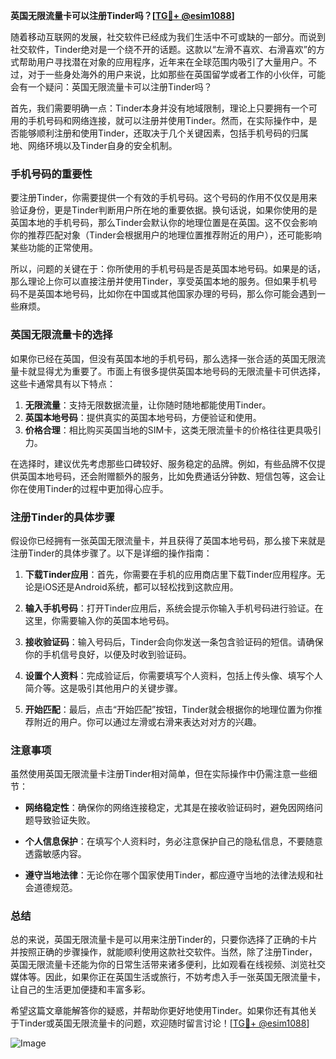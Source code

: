 **英国无限流量卡可以注册Tinder吗？[[TG💪+ @esim1088](https://t.me/s/esim1088)]**

随着移动互联网的发展，社交软件已经成为我们生活中不可或缺的一部分。而说到社交软件，Tinder绝对是一个绕不开的话题。这款以“左滑不喜欢、右滑喜欢”的方式帮助用户寻找潜在对象的应用程序，近年来在全球范围内吸引了大量用户。不过，对于一些身处海外的用户来说，比如那些在英国留学或者工作的小伙伴，可能会有一个疑问：英国无限流量卡可以注册Tinder吗？

首先，我们需要明确一点：Tinder本身并没有地域限制，理论上只要拥有一个可用的手机号码和网络连接，就可以注册并使用Tinder。然而，在实际操作中，是否能够顺利注册和使用Tinder，还取决于几个关键因素，包括手机号码的归属地、网络环境以及Tinder自身的安全机制。

### 手机号码的重要性

要注册Tinder，你需要提供一个有效的手机号码。这个号码的作用不仅仅是用来验证身份，更是Tinder判断用户所在地的重要依据。换句话说，如果你使用的是英国本地的手机号码，那么Tinder会默认你的地理位置是在英国。这不仅会影响你的推荐匹配对象（Tinder会根据用户的地理位置推荐附近的用户），还可能影响某些功能的正常使用。

所以，问题的关键在于：你所使用的手机号码是否是英国本地号码。如果是的话，那么理论上你可以直接注册并使用Tinder，享受英国本地的服务。但如果手机号码不是英国本地号码，比如你在中国或其他国家办理的号码，那么你可能会遇到一些麻烦。

### 英国无限流量卡的选择

如果你已经在英国，但没有英国本地的手机号码，那么选择一张合适的英国无限流量卡就显得尤为重要了。市面上有很多提供英国本地号码的无限流量卡可供选择，这些卡通常具有以下特点：

1. **无限流量**：支持无限数据流量，让你随时随地都能使用Tinder。
2. **英国本地号码**：提供真实的英国本地号码，方便验证和使用。
3. **价格合理**：相比购买英国当地的SIM卡，这类无限流量卡的价格往往更具吸引力。

在选择时，建议优先考虑那些口碑较好、服务稳定的品牌。例如，有些品牌不仅提供英国本地号码，还会附赠额外的服务，比如免费通话分钟数、短信包等，这会让你在使用Tinder的过程中更加得心应手。

### 注册Tinder的具体步骤

假设你已经拥有一张英国无限流量卡，并且获得了英国本地号码，那么接下来就是注册Tinder的具体步骤了。以下是详细的操作指南：

1. **下载Tinder应用**：首先，你需要在手机的应用商店里下载Tinder应用程序。无论是iOS还是Android系统，都可以轻松找到这款应用。
   
2. **输入手机号码**：打开Tinder应用后，系统会提示你输入手机号码进行验证。在这里，你需要输入你的英国本地号码。

3. **接收验证码**：输入号码后，Tinder会向你发送一条包含验证码的短信。请确保你的手机信号良好，以便及时收到验证码。

4. **设置个人资料**：完成验证后，你需要填写个人资料，包括上传头像、填写个人简介等。这是吸引其他用户的关键步骤。

5. **开始匹配**：最后，点击“开始匹配”按钮，Tinder就会根据你的地理位置为你推荐附近的用户。你可以通过左滑或右滑来表达对对方的兴趣。

### 注意事项

虽然使用英国无限流量卡注册Tinder相对简单，但在实际操作中仍需注意一些细节：

- **网络稳定性**：确保你的网络连接稳定，尤其是在接收验证码时，避免因网络问题导致验证失败。
  
- **个人信息保护**：在填写个人资料时，务必注意保护自己的隐私信息，不要随意透露敏感内容。

- **遵守当地法律**：无论你在哪个国家使用Tinder，都应遵守当地的法律法规和社会道德规范。

### 总结

总的来说，英国无限流量卡是可以用来注册Tinder的，只要你选择了正确的卡片并按照正确的步骤操作，就能顺利使用这款社交软件。当然，除了注册Tinder，英国无限流量卡还能为你的日常生活带来诸多便利，比如观看在线视频、浏览社交媒体等。因此，如果你正在英国生活或旅行，不妨考虑入手一张英国无限流量卡，让自己的生活更加便捷和丰富多彩。

希望这篇文章能解答你的疑惑，并帮助你更好地使用Tinder。如果你还有其他关于Tinder或英国无限流量卡的问题，欢迎随时留言讨论！[[TG💪+ @esim1088](https://t.me/s/esim1088)] 

![Image](https://i.postimg.cc/4NQfJmqS/Snipaste-2025-05-13-00-14-12.png)